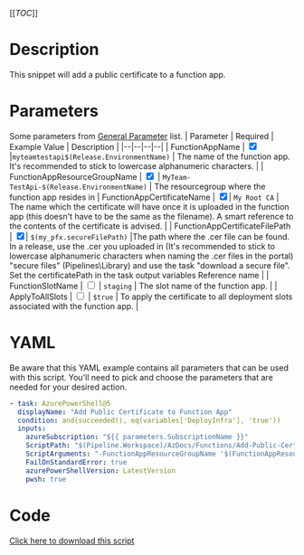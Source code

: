 [[_TOC_]]

# Description

This snippet will add a public certificate to a function app.

# Parameters

Some parameters from [General Parameter](/Azure/Azure-CLI-Snippets) list.
| Parameter | Required | Example Value | Description |
|--|--|--|--|
| FunctionAppName | <input type="checkbox" checked> |`myteamtestapi$(Release.EnvironmentName)` | The name of the function app. It's recommended to stick to lowercase alphanumeric characters. |
| FunctionAppResourceGroupName | <input type="checkbox" checked> | `MyTeam-TestApi-$(Release.EnvironmentName)` | The resourcegroup where the function app resides in
| FunctionAppCertificateName | <input type="checkbox" checked>| `My Root CA` | The name which the certificate will have once it is uploaded in the function app (this doesn't have to be the same as the filename). A smart reference to the contents of the certificate is advised. |
| FunctionAppCertificateFilePath | <input type="checkbox" checked>| `$(my_pfx.secureFilePath)` |The path where the .cer file can be found. In a release, use the .cer you uploaded in (It's recommended to stick to lowercase alphanumeric characters when naming the .cer files in the portal) "secure files" (Pipelines\Library) and use the task "download a secure file". Set the certificatePath in the task output variables Reference name |
| FunctionSlotName | <input type="checkbox"> | `staging` | The slot name of the function app. |
| ApplyToAllSlots | <input type="checkbox"> | `$true` | To apply the certificate to all deployment slots associated with the function app. |

# YAML

Be aware that this YAML example contains all parameters that can be used with this script. You'll need to pick and choose the parameters that are needed for your desired action.

```yaml
- task: AzurePowerShell@5
  displayName: "Add Public Certificate to Function App"
  condition: and(succeeded(), eq(variables['DeployInfra'], 'true'))
  inputs:
    azureSubscription: "${{ parameters.SubscriptionName }}"
    ScriptPath: "$(Pipeline.Workspace)/AzDocs/Functions/Add-Public-Certificate-to-Function-App.ps1"
    ScriptArguments: "-FunctionAppResourceGroupName '$(FunctionAppResourceGroupName)' -FunctionAppName '$(FunctionAppName)' -FunctionAppCertificateName '$(FunctionAppCertificateName)' -FunctionAppCertificateFilePath '$(FunctionAppCertificateFilePath)' -AppServiceSlotName '$(AppServiceSlotName)' -ApplyToAllSlots $(ApplyToAllSlots)"
    FailOnStandardError: true
    azurePowerShellVersion: LatestVersion
    pwsh: true
```

# Code

[Click here to download this script](../../../../src/Functions/Add-Public-Certificate-to-Function-App.ps1)
